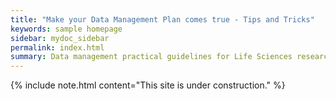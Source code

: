 ```yaml
---
title: "Make your Data Management Plan comes true - Tips and Tricks"
keywords: sample homepage
sidebar: mydoc_sidebar
permalink: index.html
summary: Data management practical guidelines for Life Sciences researchers.
---
```


{% include note.html content="This site is under construction." %}
